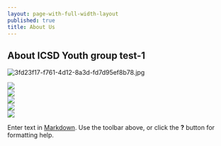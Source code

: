 ```yaml
---
layout: page-with-full-width-layout
published: true
title: About Us
---
```


## About ICSD Youth group test-1
![3fd23f17-f761-4d12-8a3d-fd7d95ef8b78.jpg]({{site.baseurl}}/media/3fd23f17-f761-4d12-8a3d-fd7d95ef8b78.jpg)

<div class="row">
	<div class="col-3">
      <img src="({{site.baseurl}}/media/3fd23f17-f761-4d12-8a3d-fd7d95ef8b78.jpg)">
</div>
  <div class="col-3">
  		<img src="({{site.baseurl}}/media/3fd23f17-f761-4d12-8a3d-fd7d95ef8b78.jpg)">
	</div>
  <div class="col-3">
  		<img src="({{site.baseurl}}/media/3fd23f17-f761-4d12-8a3d-fd7d95ef8b78.jpg)">
	</div>
  <div class="col-3">
  		<img src="({{site.baseurl}}/media/3fd23f17-f761-4d12-8a3d-fd7d95ef8b78.jpg)">
	</div>
  <div class="col-3">
  		<img src="({{site.baseurl}}/media/3fd23f17-f761-4d12-8a3d-fd7d95ef8b78.jpg)">
	</div>
</div>



Enter text in [Markdown](http://daringfireball.net/projects/markdown/). Use the toolbar above, or click the **?** button for formatting help.
